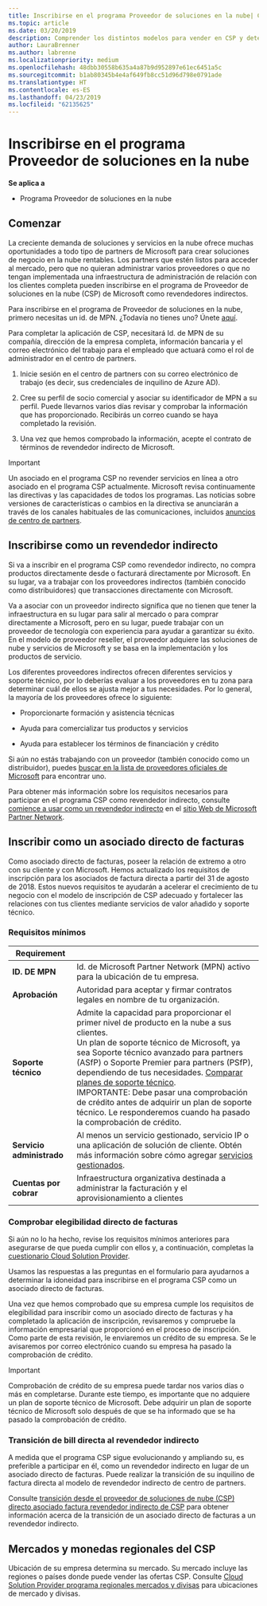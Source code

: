 ```yaml
---
title: Inscribirse en el programa Proveedor de soluciones en la nube| Centro de partners
ms.topic: article
ms.date: 03/20/2019
description: Comprender los distintos modelos para vender en CSP y determinar qué funciona mejor con tu negocio
author: LauraBrenner
ms.author: labrenne
ms.localizationpriority: medium
ms.openlocfilehash: 48dbb30558b635a4a87b9d952897e61ec6451a5c
ms.sourcegitcommit: b1ab80345b4e4af649fb8cc51d96d798e0791ade
ms.translationtype: HT
ms.contentlocale: es-ES
ms.lasthandoff: 04/23/2019
ms.locfileid: "62135625"
---
```

# <a name="enroll-in-the-cloud-solution-provider-program"></a>Inscribirse en el programa Proveedor de soluciones en la nube

**Se aplica a**

- Programa Proveedor de soluciones en la nube  

## <a name="get-started"></a>Comenzar

La creciente demanda de soluciones y servicios en la nube ofrece muchas oportunidades a todo tipo de partners de Microsoft para crear soluciones de negocio en la nube rentables. Los partners que estén listos para acceder al mercado, pero que no quieran administrar varios proveedores o que no tengan implementada una infraestructura de administración de relación con los clientes completa pueden inscribirse en el programa de Proveedor de soluciones en la nube (CSP) de Microsoft como revendedores indirectos.

Para inscribirse en el programa de Proveedor de soluciones en la nube, primero necesitas un id. de MPN. ¿Todavía no tienes uno? Únete [aquí](https://epe.mspartner.microsoft.com/EPE/portal/en-US?partnerid=).

Para completar la aplicación de CSP, necesitará Id. de MPN de su compañía, dirección de la empresa completa, información bancaria y el correo electrónico del trabajo para el empleado que actuará como el rol de administrador en el centro de partners.

1. Inicie sesión en el centro de partners con su correo electrónico de trabajo (es decir, sus credenciales de inquilino de Azure AD).

2. Cree su perfil de socio comercial y asociar su identificador de MPN a su perfil.
Puede llevarnos varios días revisar y comprobar la información que has proporcionado. Recibirás un correo cuando se haya completado la revisión.

3. Una vez que hemos comprobado la información, acepte el contrato de términos de revendedor indirecto de Microsoft.

> [!IMPORTANT]  
> Un asociado en el programa CSP no revender servicios en línea a otro asociado en el programa CSP actualmente. Microsoft revisa continuamente las directivas y las capacidades de todos los programas. Las noticias sobre versiones de características o cambios en la directiva se anunciarán a través de los canales habituales de las comunicaciones, incluidos [anuncios de centro de partners](https://partner.microsoft.com/en-us/pcv/announcements).

## <a name="enroll-as-an-indirect-reseller"></a>Inscribirse como un revendedor indirecto

Si va a inscribir en el programa CSP como revendedor indirecto, no compra productos directamente desde o facturará directamente por Microsoft. En su lugar, va a trabajar con los proveedores indirectos (también conocido como distribuidores) que transacciones directamente con Microsoft.

Va a asociar con un proveedor indirecto significa que no tienen que tener la infraestructura en su lugar para salir al mercado o para comprar directamente a Microsoft, pero en su lugar, puede trabajar con un proveedor de tecnología con experiencia para ayudar a garantizar su éxito. En el modelo de proveedor reseller, el proveedor adquiere las soluciones de nube y servicios de Microsoft y se basa en la implementación y los productos de servicio.

Los diferentes proveedores indirectos ofrecen diferentes servicios y soporte técnico, por lo deberías evaluar a los proveedores en tu zona para determinar cuál de ellos se ajusta mejor a tus necesidades. Por lo general, la mayoría de los proveedores ofrece lo siguiente:

- Proporcionarte formación y asistencia técnicas

- Ayuda para comercializar tus productos y servicios

- Ayuda para establecer los términos de financiación y crédito

Si aún no estás trabajando con un proveedor (también conocido como un distribuidor), puedes [buscar en la lista de proveedores oficiales de Microsoft](https://partnercenter.microsoft.com/partner/find-a-provider) para encontrar uno.

Para obtener más información sobre los requisitos necesarios para participar en el programa CSP como revendedor indirecto, consulte [comience a usar como un revendedor indirecto](https://partner.microsoft.com/cloud-solution-provider/whats-required) en el [sitio Web de Microsoft Partner Network](https://partner.microsoft.com/). 

## <a name="enroll-as-a-direct-bill-partner"></a>Inscribir como un asociado directo de facturas

Como asociado directo de facturas, poseer la relación de extremo a otro con su cliente y con Microsoft. Hemos actualizado los requisitos de inscripción para los asociados de factura directa a partir del 31 de agosto de 2018. Estos nuevos requisitos te ayudarán a acelerar el crecimiento de tu negocio con el modelo de inscripción de CSP adecuado y fortalecer las relaciones con tus clientes mediante servicios de valor añadido y soporte técnico. 

### <a name="minimum-requirements"></a>Requisitos mínimos

|**Requirement**|                             |
|--------------------------------|--------------------------------------------------------------|
|**ID. DE MPN**   |Id. de Microsoft Partner Network (MPN) activo para la ubicación de tu empresa.    |
|**Aprobación**   |Autoridad para aceptar y firmar contratos legales en nombre de tu organización.|
|**Soporte técnico**   |Admite la capacidad para proporcionar el primer nivel de producto en la nube a sus clientes. <br>Un plan de soporte técnico de Microsoft, ya sea Soporte técnico avanzado para partners (ASfP) o Soporte Premier para partners (PSfP), dependiendo de tus necesidades. [Comparar planes de soporte técnico](https://partner.microsoft.com/en-US/support/partnersupport).<br> IMPORTANTE: Debe pasar una comprobación de crédito antes de adquirir un plan de soporte técnico. Le responderemos cuando ha pasado la comprobación de crédito. |
|**Servicio administrado**   |Al menos un servicio gestionado, servicio IP o una aplicación de solución de cliente. Obtén más información sobre cómo agregar [servicios gestionados](https://partner.microsoft.com/en-US/business-opportunities/managed-services-provider).|
|**Cuentas por cobrar** |Infraestructura organizativa destinada a administrar la facturación y el aprovisionamiento a clientes

### <a name="verify-direct-bill-eligibility"></a>Comprobar elegibilidad directo de facturas

Si aún no lo ha hecho, revise los requisitos mínimos anteriores para asegurarse de que pueda cumplir con ellos y, a continuación, completas la [cuestionario Cloud Solution Provider](https://partner.microsoft.com/cloud-solution-provider/assessment).

Usamos las respuestas a las preguntas en el formulario para ayudarnos a determinar la idoneidad para inscribirse en el programa CSP como un asociado directo de facturas.

Una vez que hemos comprobado que su empresa cumple los requisitos de elegibilidad para inscribir como un asociado directo de facturas y ha completado la aplicación de inscripción, revisaremos y compruebe la información empresarial que proporcionó en el proceso de inscripción. Como parte de esta revisión, le enviaremos un crédito de su empresa. Se le avisaremos por correo electrónico cuando su empresa ha pasado la comprobación de crédito.

>[!IMPORTANT]
>Comprobación de crédito de su empresa puede tardar nos varios días o más en completarse. Durante este tiempo, es importante que no adquiere un plan de soporte técnico de Microsoft. Debe adquirir un plan de soporte técnico de Microsoft solo después de que se ha informado que se ha pasado la comprobación de crédito.

### <a name="transition-from-direct-bill-to-indirect-reseller"></a>Transición de bill directa al revendedor indirecto

A medida que el programa CSP sigue evolucionando y ampliando su, es preferible a participar en él, como un revendedor indirecto en lugar de un asociado directo de facturas. Puede realizar la transición de su inquilino de factura directa al modelo de revendedor indirecto de centro de partners.

Consulte [transición desde el proveedor de soluciones de nube (CSP) directo asociado factura revendedor indirecto de CSP](transition-direct-to-indirect.md) para obtener información acerca de la transición de un asociado directo de facturas a un revendedor indirecto.

## <a name="csp-regional-markets-and-currencies"></a>Mercados y monedas regionales del CSP

Ubicación de su empresa determina su mercado. Su mercado incluye las regiones o países donde puede vender las ofertas CSP. Consulte [Cloud Solution Provider programa regionales mercados y divisas](regional-authorization-overview.md) para ubicaciones de mercado y divisas.

